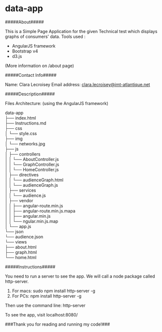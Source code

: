 # data-app


#####About#####

This is a Simple Page Application for the given Technical test which displays graphs of consumers' data.
Tools used :
- AngularJS framework
- Bootstrap v4
- d3.js

(More information on /about page)


#####Contact Info#####

Name: Clara Lecroisey
Email address: clara.lecroisey@imt-atlantique.net


#####Description#####

Files Architecture: (using the AngularJS framework)

data-app  
├── index.html  
├── Instructions.md  
├── css  
│   └── style.css  
├── img  
│   └── networks.jpg  
├── js  
│   ├── controllers  
│   │   └── AboutController.js  
│   │   └── GraphController.js  
│   │   └── HomeController.js  
│   ├── directives  
│   │   └── audienceGraph.html  
│   │   └── audienceGraph.js  
│   ├── services  
│   │   └── audience.js  
│   ├── vendor  
│   │   ├── angular-route.min.js  
│   │   ├── angular-route.min.js.mapa  
│   │   ├── angular.min.js  
│   │   └── ngular.min.js.map  
│   └── app.js  
└── json  
    └── audience.json  
└── views  
    ├── about.html  
    ├── graph.html  
    └── home.html  


#####Instructions#####

You need to run a server to see the app. We will call a node package called http-server.

1. For macs: sudo npm install http-server -g
2. For PCs: npm install http-server -g

Then use the command line: http-server

To see the app, visit localhost:8080/



###Thank you for reading and running my code!###
